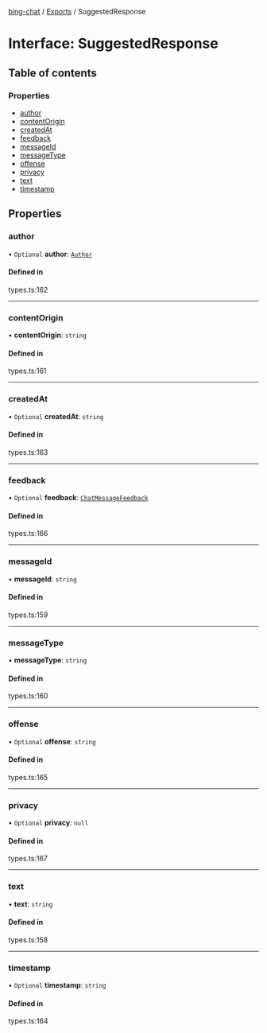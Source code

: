 [bing-chat](../readme.md) / [Exports](../modules.md) / SuggestedResponse

# Interface: SuggestedResponse

## Table of contents

### Properties

- [author](SuggestedResponse.md#author)
- [contentOrigin](SuggestedResponse.md#contentorigin)
- [createdAt](SuggestedResponse.md#createdat)
- [feedback](SuggestedResponse.md#feedback)
- [messageId](SuggestedResponse.md#messageid)
- [messageType](SuggestedResponse.md#messagetype)
- [offense](SuggestedResponse.md#offense)
- [privacy](SuggestedResponse.md#privacy)
- [text](SuggestedResponse.md#text)
- [timestamp](SuggestedResponse.md#timestamp)

## Properties

### author

• `Optional` **author**: [`Author`](../modules.md#author)

#### Defined in

types.ts:162

___

### contentOrigin

• **contentOrigin**: `string`

#### Defined in

types.ts:161

___

### createdAt

• `Optional` **createdAt**: `string`

#### Defined in

types.ts:163

___

### feedback

• `Optional` **feedback**: [`ChatMessageFeedback`](ChatMessageFeedback.md)

#### Defined in

types.ts:166

___

### messageId

• **messageId**: `string`

#### Defined in

types.ts:159

___

### messageType

• **messageType**: `string`

#### Defined in

types.ts:160

___

### offense

• `Optional` **offense**: `string`

#### Defined in

types.ts:165

___

### privacy

• `Optional` **privacy**: ``null``

#### Defined in

types.ts:167

___

### text

• **text**: `string`

#### Defined in

types.ts:158

___

### timestamp

• `Optional` **timestamp**: `string`

#### Defined in

types.ts:164
